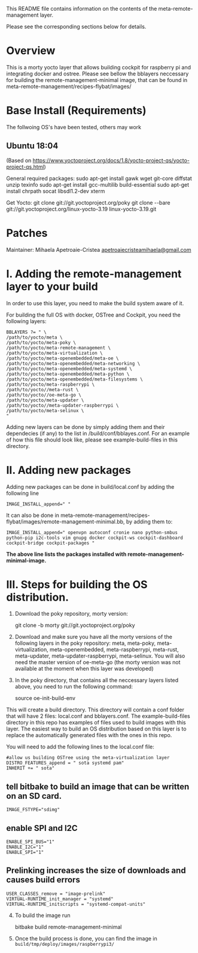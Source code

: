 This README file contains information on the contents of the
meta-remote-management layer.

Please see the corresponding sections below for details.


Overview
============

This is a morty yocto layer that allows building cockpit for raspberry pi and integrating docker and ostree. Please see bellow the bblayers neccessary for building the remote-management-minimal image, that can be found in meta-remote-management/recipes-flybat/images/

Base Install (Requirements)
===========================
The follwoing OS's have been tested, others may work

## Ubuntu 18:04 
(Based on https://www.yoctoproject.org/docs/1.8/yocto-project-qs/yocto-project-qs.html)

General required packages:
sudo apt-get install gawk wget git-core diffstat unzip texinfo 
sudo apt-get install gcc-multilib build-essential 
sudo apt-get install chrpath socat libsdl1.2-dev xterm

Get Yocto:
git clone git://git.yoctoproject.org/poky
git clone --bare git://git.yoctoproject.org/linux-yocto-3.19 linux-yocto-3.19.git



Patches
=======

Maintainer: Mihaela Apetroaie-Cristea <apetroaiecristeamihaela@gmail.com>


I. Adding the remote-management layer to your build
=================================================


In order to use this layer, you need to make the build system aware of
it.

For building the full OS with docker, OSTree and Cockpit, you need the following layers:

    BBLAYERS ?= " \
    /path/to/yocto/meta \
    /path/to/yocto/meta-poky \
    /path/to/yocto/meta-remote-management \
    /path/to/yocto/meta-virtualization \
    /path/to/yocto/meta-openembedded/meta-oe \
    /path/to/yocto/meta-openembedded/meta-networking \
    /path/to/yocto/meta-openembedded/meta-systemd \
    /path/to/yocto/meta-openembedded/meta-python \
    /path/to/yocto/meta-openembedded/meta-filesystems \
    /path/to/yocto/meta-raspberrypi \
    /path/to/yocto//meta-rust \
    /path/to/yocto//oe-meta-go \
    /path/to/yocto/meta-updater \
    /path/to/yocto//meta-updater-raspberrypi \
    /path/to/yocto/meta-selinux \
    "

Adding new layers can be done by simply adding them and their dependecies (if any) to the list in /build/conf/bblayes.conf. For an example of how this file should look like, please see example-build-files in this directory.


II. Adding new packages
========================

Adding new packages can be done in build/local.conf by adding the following line

    IMAGE_INSTALL_append=" " 

It can also be done in meta-remote-management/recipes-flybat/images/remote-management-minimal.bb, by adding them to:

    IMAGE_INSTALL_append=" openvpn autoconf cronie nano python-smbus python-pip i2c-tools vim gnupg docker cockpit-ws cockpit-dashboard cockpit-bridge cockpit-packages "

**The above line lists the packages installed with remote-management-minimal-image.**


III. Steps for building the OS distribution.
============================================

1. Download the poky repository, morty version:

    git clone -b morty git://git.yoctoproject.org/poky

2. Download and make sure you have all the morty versions of the following layers in the poky repository: meta, meta-poky, meta-virtualization, meta-openembedded, meta-raspberrypi, meta-rust, meta-updater, meta-updater-raspberrypi, meta-selinux. You will also need the master version of oe-meta-go (the morty version was not available at the moment when this layer was developed)

3. In the poky directory, that contains all the neccessary layers listed above, you need to run the following command:

    source oe-init-build-env

This will create a build directory. This directory will contain a conf folder that will have 2 files: local.conf and bblayers.conf. The example-build-files directory in this repo has examples of files used to build images with this layer. The easiest way to build an OS distribution based on this layer is to replace the automatically generated files with the ones in this repo.

You will need to add the following lines to the local.conf file: 

    #allow us building OSTree using the meta-virtualization layer
    DISTRO_FEATURES_append = " sota systemd pam"
    INHERIT += " sota"

## tell bitbake to build an image that can be written on an SD card.
    
    IMAGE_FSTYPE="sdimg"


## enable SPI and I2C

    ENABLE_SPI_BUS="1"
    ENABLE_I2C="1"
    ENABLE_SPI="1"


## Prelinking increases the size of downloads and causes build errors

    USER_CLASSES_remove = "image-prelink"
    VIRTUAL-RUNTIME_init_manager = "systemd"
    VIRTUAL-RUNTIME_initscripts = "systemd-compat-units"

4. To build the image run

    bitbake build remote-management-minimal

5. Once the build process is done, you can find the image in `build/tmp/deploy/images/raspberrypi3/`



